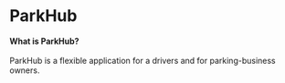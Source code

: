 
  
    
# ParkHub 
**What is ParkHub?**<br>    
  ParkHub is a flexible application for a drivers and for parking-business owners.    
      